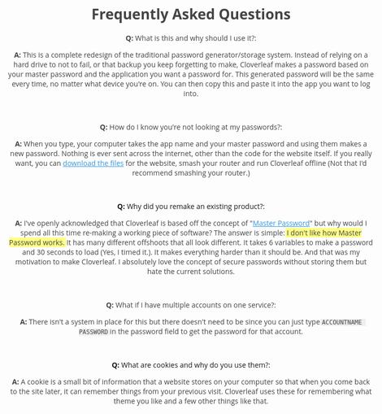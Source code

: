 # Frequently Asked Questions

**Q:** What is this and why should I use it?:

**A:** This is a complete redesign of the traditional password generator/storage system. Instead of relying on a hard drive to not to fail, or that backup you keep forgetting to make, Cloverleaf makes a password based on your master password and the application you want a password for. This generated password will be the same every time, no matter what device you're on. You can then copy this and paste it into the app you want to log into.

<br/>

**Q:** How do I know you're not looking at my passwords?:

**A:** When you type, your computer takes the app name and your master password and using them makes a new password. Nothing is ever sent across the internet, other than the code for the website itself. If you really want, you can [download the files](https://github.com/ChildishGiant/Cloverleaf) for the website, smash your router and run Cloverleaf offline (Not that I'd recommend smashing your router.)

<br/>

<a name="remake">**Q:** Why did you remake an existing product?:</a>

**A:** I've openly acknowledged that Cloverleaf is based off the concept of "[Master Password](https://masterpasswordapp.com/)" but why would I spend all this time re-making a working piece of software? The answer is simple: *I don't like how Master Password works.* It has many different offshoots that all look different. It takes 6 variables to make a password and 30 seconds to load (Yes, I timed it.). It makes everything harder than it should be. And that was my motivation to make Cloverleaf. I absolutely love the concept of secure passwords without storing them but hate the current solutions.

<br/>

**Q:** What if I have multiple accounts on one service?:

**A:** There isn't a system in place for this but there doesn't need to be since you can just type `ACCOUNTNAME PASSWORD` in the password field to get the password for that account.

<br/>

<a name="cookies">**Q:** What are cookies and why do you use them?:</a>

**A:** A cookie is a small bit of information that a website stores on your computer so that when you come back to the site later, it can remember things from your previous visit. Cloverleaf uses these for remembering what theme you like and a few other things like that.


<style
  type="text/css">
  @import url(https://fonts.googleapis.com/css?family=Open+Sans);

  body {
    color: #444;
    font-family: 'Open Sans', sans-serif;
    max-width: 75%;
    text-align: center;
    margin:auto;
    margin-top:2em;
  }

  a[href],
  a[href]:visited {
    color: #3498db;
  }

  a[href]:hover,
  a[href]:focus,
  a[href]:active {
    color: #2980b9;
  }
  em{
    font-style: normal;
    background-color: #ffff87;
    box-shadow:3px 0 0 #ffff87, -3px 0 0 #ffff87;

  }

  a:target {
    text-decoration: underline;
    font-weight: bold;
  }

  code{
    background-color: #eee;
    box-shadow: 3px 0 0 #eee, -3px 0 0 #eee;
    border-radius: 3px;    
  }
</style>
